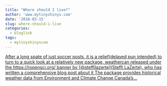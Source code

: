 ```yaml
---
title: "Where should I live?"
author: 'www.mytinyshinys.com'
date: '2018-03-15'
slug: where-should-i-live
categories:
  - bloglink
tags:
  - mytinyshinyscom
---
```


[After a long spate of just soccer posts, it is a relief(delayed pun intended) to turn to a quick look at a relatively new package, weathercan released under the https://ropensci.org/ banner by [@steffilazerte](Steffi LaZerte), who has written a comprehensive blog post about it The package provides historical weather data from Environment and Climate Change Canada’s...<click to read more>](https://www.mytinyshinys.com/2018/03/15/weathercan-package/)


